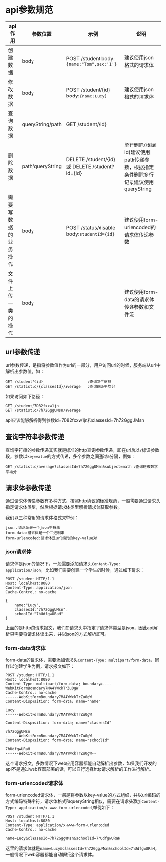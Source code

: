 # api参数规范

|api作用|参数位置|示例|说明|
|----|----|----|----|
|创建数据|body|POST /student body:`{name:"Tom",sex:'1'}`|建议使用json格式的请求体|
|修改数据|body|POST /student/{id} body:`{name:Lucy}`|建议使用json格式的请求体|
|查询数据|queryString/path|GET /student/{id}||
|删除数据|path/queryString|DELETE /student/{id} 或 DELETE /student?id={id}|单行删除(根据id)建议使用path传递参数，根据指定条件删除多行记录建议使用queryString|
|需要写数据的业务操作|body|POST /status/disable body:`studentId={id}`|建议使用form-urlencoded的请求体传递参数|
|文件上传一类的操作|body||建议使用form-data的请求体传递参数和文件流|

## url参数传递

url参数传递，是指将参数值作为url的一部分，用户访问url的时候，服务端从url中解析出参数值，如：

```
GET /student/{id}                    :查询学生信息
GET /statistic/{classesId}/average   :查询班级平均分
```

如果访问如下路径：

```
GET /student/7D82fxxw1jn
GET /statistic/7h72GggUMsn/average
```

api应该能够解析得到参数id=7D82fxxw1jn和classesId=7h72GggUMsn

## 查询字符串参数传递

查询字符串的参数传递其实就是标准的http查询参数传递，即在url后以`?`标识参数段，参数以`key=value`的方式传递，多个参数之间通过`&`分隔，例如：

```
GET /statistic/average?classesId=7h72GggUMsn&subject=math :查询班级数学平均分
```

## 请求体参数传递

通过请求体传递参数有多种方式，按照http协议的标准规范，一般需要通过请求头指定请求体类型，然后根据请求体类型解析请求体获取参数。

我们以三种常用的请求体格式来举例：

```
json：请求体是一个json字符串
form-data:请求体是一个二进制串
form-urlencoded:请求体是url编码的key-value对
```

### json请求体

请求体是json的情况下，一般需要添加请求头`Content-Type: application/json`，比如我们需要创建一个学生的时候，通过如下请求：

```
POST /student HTTP/1.1
Host: localhost:8080
Content-Type: application/json
Cache-Control: no-cache

{
    name:"Lucy",
    classesId:"7h72GggUMsn",
    schoolId:"7hUdfgwURaH"
}
```

上面的是http的请求报文，我们在请求头中指定了请求体类型是json，因此api解析只需要将请求体读出来，并以json的方式解析即可。

### form-data请求体

form-data的请求体，需要添加请求头`Content-Type: multipart/form-data`，同样以创建学生为例，请求报文如下：

```
POST /student HTTP/1.1
Host: localhost:8080
Content-Type: multipart/form-data; boundary=----WebKitFormBoundary7MA4YWxkTrZu0gW
Cache-Control: no-cache
------WebKitFormBoundary7MA4YWxkTrZu0gW
Content-Disposition: form-data; name="name"

Lucy
------WebKitFormBoundary7MA4YWxkTrZu0gW

Content-Disposition: form-data; name="classesId"

7h72GggUMsn
------WebKitFormBoundary7MA4YWxkTrZu0gW
Content-Disposition: form-data; name="schoolId"

7hUdfgwURaH
------WebKitFormBoundary7MA4YWxkTrZu0gW--
```

这个请求报文，多数情况下web应用容器都能自动解析出参数，如果我们开发的api不是通过web容器部署的话，可以自行选择http请求解析的工作进行解析。

### form-urlencoded请求体

form-urlencoded请求体，一般是将参数以key-value的方式组织，并以url编码的方式编码特殊字符，请求体格式和queryString相似，需要在请求头添加`Content-Type: application/x-www-form-urlencoded`,举例如下：

```
POST /student HTTP/1.1
Host: localhost:8080
Content-Type: application/x-www-form-urlencoded
Cache-Control: no-cache

name=Lucy&classesId=7h72GggUMsn&schoolId=7hUdfgwURaH
```

这里的请求体就是`name=Lucy&classesId=7h72GggUMsn&schoolId=7hUdfgwURaH`，一般情况下web容器都能自动解析这个请求体。
